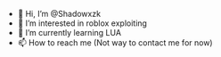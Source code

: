 - 👋 Hi, I’m @Shadowxzk
- 👀 I’m interested in roblox exploiting
- 🌱 I’m currently learning LUA
- 📫 How to reach me (Not way to contact me for now)
